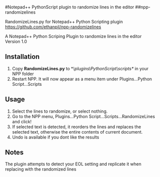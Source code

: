 #Notepad++ PythonScript plugin to randomize lines in the editor
##npp-randomizelines

RandomizeLines.py for Notepad++ Python Scripting plugin
https://github.com/ethanpil/npp-randomizelines

A Notepad++ Python Scriping Plugin to randomize lines in the editor
Version 1.0

## Installation
1. Copy **RandomizeLines.py** to **\plugins\PythonScript\scripts\** in your NPP folder
2. Restart NPP. It will now appear as a menu item under Plugins...Python Script...Scripts

## Usage
1. Select the lines to randomize, or select nothing.
2. Go to the NPP menu, Plugins...Python Script...Scripts...RandomizeLines and click!
3. If selected text is detected, it reorders the lines and replaces the selected text, otherwise the entire contents of current document.
4. Undo is available if you dont like the results

## Notes
The plugin attempts to detect your EOL setting and replicate it when replacing with the randomized lines
